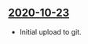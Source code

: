## [2020-10-23](https://github.com/faktaoklimatu/graphics/blob/b253427fcc97a23462362b3a7615fba73ef8dc32/Data%20visualization/Emissions/Czechia/GHG%20emissions%20in%20Czechia%20by%20sector/cs-emise-cr.ai)

- Initial upload to git.

